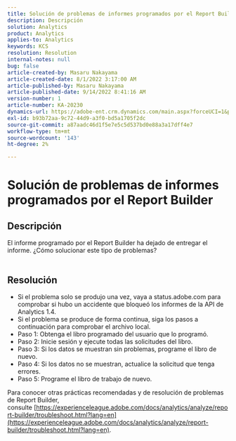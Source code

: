```yaml
---
title: Solución de problemas de informes programados por el Report Builder
description: Descripción
solution: Analytics
product: Analytics
applies-to: Analytics
keywords: KCS
resolution: Resolution
internal-notes: null
bug: false
article-created-by: Masaru Nakayama
article-created-date: 8/1/2022 3:17:00 AM
article-published-by: Masaru Nakayama
article-published-date: 9/14/2022 8:41:16 AM
version-number: 1
article-number: KA-20230
dynamics-url: https://adobe-ent.crm.dynamics.com/main.aspx?forceUCI=1&pagetype=entityrecord&etn=knowledgearticle&id=bd999166-4811-ed11-b83d-00224808629f
exl-id: b93b72aa-9c72-44d9-a3f0-bd5a1705f2dc
source-git-commit: a87aadc46d1f5e7e5c5d537bd0e88a3a17dff4e7
workflow-type: tm+mt
source-wordcount: '143'
ht-degree: 2%

---
```


# Solución de problemas de informes programados por el Report Builder

## Descripción

El informe programado por el Report Builder ha dejado de entregar el informe. ¿Cómo solucionar este tipo de problemas?
<br> 

## Resolución


- Si el problema solo se produjo una vez, vaya a status.adobe.com para comprobar si hubo un accidente que bloqueó los informes de la API de Analytics 1.4.
- Si el problema se produce de forma continua, siga los pasos a continuación para comprobar el archivo local.
- Paso 1: Obtenga el libro programado del usuario que lo programó.
- Paso 2: Inicie sesión y ejecute todas las solicitudes del libro.
- Paso 3: Si los datos se muestran sin problemas, programe el libro de nuevo.
- Paso 4: Si los datos no se muestran, actualice la solicitud que tenga errores.
- Paso 5: Programe el libro de trabajo de nuevo.


Para conocer otras prácticas recomendadas y de resolución de problemas de Report Builder, consulte [https://experienceleague.adobe.com/docs/analytics/analyze/report-builder/troubleshoot.html?lang=en](https://experienceleague.adobe.com/docs/analytics/analyze/report-builder/troubleshoot.html?lang=en).
